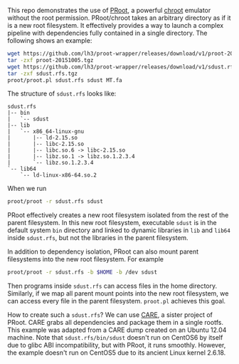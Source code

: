 This repo demonstrates the use of [PRoot][proot], a powerful [chroot][chroot]
emulator without the root permission. PRoot/chroot takes an arbitrary directory
as if it is a new root filesystem. It effectively provides a way to launch a
complex pipeline with dependencies fully contained in a single directory. The
following shows an example:
```sh
wget https://github.com/lh3/proot-wrapper/releases/download/v1/proot-20151005.tgz
tar -zxf proot-20151005.tgz
wget https://github.com/lh3/proot-wrapper/releases/download/v1/sdust.rfs.tgz
tar -zxf sdust.rfs.tgz
proot/proot.pl sdust.rfs sdust MT.fa
```
The structure of `sdust.rfs` looks like:
```
sdust.rfs
|-- bin
|   `-- sdust
|-- lib
|   `-- x86_64-linux-gnu
|       |-- ld-2.15.so
|       |-- libc-2.15.so
|       |-- libc.so.6 -> libc-2.15.so
|       |-- libz.so.1 -> libz.so.1.2.3.4
|       `-- libz.so.1.2.3.4
`-- lib64
    `-- ld-linux-x86-64.so.2
```
When we run
```sh
proot/proot -r sdust.rfs sdust
```
PRoot effectively creates a new root filesystem isolated from the rest of the
parent filesystem. In this new root filesystem, executable `sdust` is in the
default system `bin` directory and linked to dynamic libraries in `lib` and
`lib64` inside `sdust.rfs`, but not the libraries in the parent filesystem.

In addition to dependency isolation, PRoot can also mount parent filesystems
into the new root filesystem. For example
```sh
proot/proot -r sdust.rfs -b $HOME -b /dev sdust
```
Then programs inside `sdust.rfs` can access files in the home directory.
Similarly, if we map all parent mount points into the new root filesystem, we
can access every file in the parent filesystem. `proot.pl` achieves this goal.

How to create such a `sdust.rfs`? We can use [CARE][care], a sister project of
PRoot. CARE grabs all dependencies and package them in a single rootfs. This
example was adapted from a CARE dump created on an Ubuntu 12.04 machine. Note
that `sdust.rfs/bin/sdust` doesn't run on CentOS6 by itself due to glibc ABI
incompatibility, but with PRoot, it runs smoothly. However, the example doesn't
run on CentOS5 due to its ancient Linux kernel 2.6.18.

[proot]: http://proot.me
[chroot]: https://en.wikipedia.org/wiki/Chroot
[care]: http://reproducible.io
